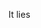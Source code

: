 <style>
.comicsans {
font-family: “Comic Sans MS”, “Comic Sans”, monospace;
}
</style>

<p .comicsans>It lies </p>

